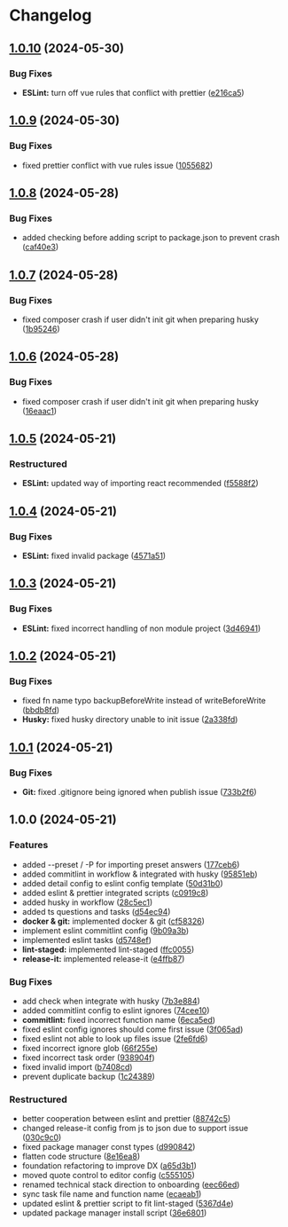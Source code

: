 # Changelog

## [1.0.10](https://github.com/chore-dev/composer/compare/v1.0.9...v1.0.10) (2024-05-30)

### Bug Fixes

- **ESLint:** turn off vue rules that conflict with prettier
  ([e216ca5](https://github.com/chore-dev/composer/commit/e216ca52da0b89290e2b8d503a5dceef8f0ec5de))

## [1.0.9](https://github.com/chore-dev/composer/compare/v1.0.8...v1.0.9) (2024-05-30)

### Bug Fixes

- fixed prettier conflict with vue rules issue
  ([1055682](https://github.com/chore-dev/composer/commit/1055682b431ed888dddccf868df7a862cb63df93))

## [1.0.8](https://github.com/chore-dev/composer/compare/v1.0.7...v1.0.8) (2024-05-28)

### Bug Fixes

- added checking before adding script to package.json to prevent crash
  ([caf40e3](https://github.com/chore-dev/composer/commit/caf40e37de2c46ee8810c96e8cf4ace79b712e80))

## [1.0.7](https://github.com/chore-dev/composer/compare/v1.0.6...v1.0.7) (2024-05-28)

### Bug Fixes

- fixed composer crash if user didn't init git when preparing husky
  ([1b95246](https://github.com/chore-dev/composer/commit/1b95246e2813d2259d1e6a2b32bb8317e7a74796))

## [1.0.6](https://github.com/chore-dev/composer/compare/v1.0.5...v1.0.6) (2024-05-28)

### Bug Fixes

- fixed composer crash if user didn't init git when preparing husky
  ([16eaac1](https://github.com/chore-dev/composer/commit/16eaac1873d829c62e558e7736a7696e1fda7fc7))

## [1.0.5](https://github.com/chore-dev/composer/compare/v1.0.4...v1.0.5) (2024-05-21)

### Restructured

- **ESLint:** updated way of importing react recommended
  ([f5588f2](https://github.com/chore-dev/composer/commit/f5588f2083792c12d4a90375c18a9eceb2acabba))

## [1.0.4](https://github.com/chore-dev/composer/compare/v1.0.3...v1.0.4) (2024-05-21)

### Bug Fixes

- **ESLint:** fixed invalid package
  ([4571a51](https://github.com/chore-dev/composer/commit/4571a51dd667e89ffed287d118f62e41f46a4500))

## [1.0.3](https://github.com/chore-dev/composer/compare/v1.0.2...v1.0.3) (2024-05-21)

### Bug Fixes

- **ESLint:** fixed incorrect handling of non module project
  ([3d46941](https://github.com/chore-dev/composer/commit/3d4694104c2899f1fda395a238027ca8204adc4b))

## [1.0.2](https://github.com/chore-dev/composer/compare/v1.0.1...v1.0.2) (2024-05-21)

### Bug Fixes

- fixed fn name typo backupBeforeWrite instead of writeBeforeWrite
  ([bbdb8fd](https://github.com/chore-dev/composer/commit/bbdb8fd05e1677793d47893f3fa839dcc9338dc6))
- **Husky:** fixed husky directory unable to init issue
  ([2a338fd](https://github.com/chore-dev/composer/commit/2a338fd193f56a30db5f12140217a44a8406f574))

## [1.0.1](https://github.com/chore-dev/composer/compare/v1.0.0...v1.0.1) (2024-05-21)

### Bug Fixes

- **Git:** fixed .gitignore being ignored when publish issue
  ([733b2f6](https://github.com/chore-dev/composer/commit/733b2f6f6af0bf1f85a9593e066f2df3c7d627bf))

## 1.0.0 (2024-05-21)

### Features

- added --preset / -P for importing preset answers
  ([177ceb6](https://github.com/chore-dev/composer/commit/177ceb670b8e339d7cccf553c54339a9e1de55dc))
- added commitlint in workflow & integrated with husky
  ([95851eb](https://github.com/chore-dev/composer/commit/95851eb80556d77353386920aafbd184c908d5b4))
- added detail config to eslint config template
  ([50d31b0](https://github.com/chore-dev/composer/commit/50d31b00d7a3d36ede82ac9885f84d1ae52f1854))
- added eslint & prettier integrated scripts
  ([c0919c8](https://github.com/chore-dev/composer/commit/c0919c865004176ac69903a778ce457e7f21271f))
- added husky in workflow
  ([28c5ec1](https://github.com/chore-dev/composer/commit/28c5ec1bdfcedf97df3c8ecda7d88e9f437ba039))
- added ts questions and tasks
  ([d54ec94](https://github.com/chore-dev/composer/commit/d54ec94c4c34bac57740bcadc9aa45c668dbae5a))
- **docker & git:** implemented docker & git
  ([cf58326](https://github.com/chore-dev/composer/commit/cf58326a8b7ce92eb016898a383c4879d5c37606))
- implement eslint commitlint config
  ([9b09a3b](https://github.com/chore-dev/composer/commit/9b09a3b2c1754a4de1534bd57a6033baab9e0dd0))
- implemented eslint tasks
  ([d5748ef](https://github.com/chore-dev/composer/commit/d5748efea9260ce4dd514df78dcb2af8882981ad))
- **lint-staged:** implemented lint-staged
  ([ffc0055](https://github.com/chore-dev/composer/commit/ffc0055ee841b6b8a17cdbdf15f562f9e1779707))
- **release-it:** implemented release-it
  ([e4ffb87](https://github.com/chore-dev/composer/commit/e4ffb87598d976ee1090f03192199471e513bc32))

### Bug Fixes

- add check when integrate with husky
  ([7b3e884](https://github.com/chore-dev/composer/commit/7b3e8848ab4d754b1670786afc2cedff51f3bef1))
- added commitlint config to eslint ignores
  ([74cee10](https://github.com/chore-dev/composer/commit/74cee108c1944b6f243fce9d8ba580c5a1ea26dc))
- **commitlint:** fixed incorrect function name
  ([6eca5ed](https://github.com/chore-dev/composer/commit/6eca5ed635e63c875342ae3a57021021d50b6c40))
- fixed eslint config ignores should come first issue
  ([3f065ad](https://github.com/chore-dev/composer/commit/3f065ad92c9abcbca46cf01dd975293a9abf8b5d))
- fixed eslint not able to look up files issue
  ([2fe6fd6](https://github.com/chore-dev/composer/commit/2fe6fd602ee75bdab6e85cd114060ceeb1647ad3))
- fixed incorrect ignore glob
  ([66f255e](https://github.com/chore-dev/composer/commit/66f255ed7ee5fa2870b6f6a967ca9ed8f936390f))
- fixed incorrect task order
  ([938904f](https://github.com/chore-dev/composer/commit/938904f7a7281e8ce0481b8f85d88f9abfec15a8))
- fixed invalid import
  ([b7408cd](https://github.com/chore-dev/composer/commit/b7408cd3b981c9797cef814d2c419694ded82ec5))
- prevent duplicate backup
  ([1c24389](https://github.com/chore-dev/composer/commit/1c24389360582d6c612f0e854d9343690125d733))

### Restructured

- better cooperation between eslint and prettier
  ([88742c5](https://github.com/chore-dev/composer/commit/88742c54b9d484d7b99dc376a1e50e089bf7b3b9))
- changed release-it config from js to json due to support issue
  ([030c9c0](https://github.com/chore-dev/composer/commit/030c9c07e8f71a8dce5d08d300a9c50e5a6b71e7))
- fixed package manager const types
  ([d990842](https://github.com/chore-dev/composer/commit/d990842555db3ddd196d7484e6ac656e1379c1b1))
- flatten code structure
  ([8e16ea8](https://github.com/chore-dev/composer/commit/8e16ea895ba8a4b3d05259a922fec6749c158802))
- foundation refactoring to improve DX
  ([a65d3b1](https://github.com/chore-dev/composer/commit/a65d3b1fbe3b9a8287820011b5a012685fdfd902))
- moved quote control to editor config
  ([c555105](https://github.com/chore-dev/composer/commit/c555105e78310f32f58f7fef1cd9710e13bdf283))
- renamed technical stack direction to onboarding
  ([eec66ed](https://github.com/chore-dev/composer/commit/eec66ed83d16a6da20ce494e30647f526b8e095c))
- sync task file name and function name
  ([ecaeab1](https://github.com/chore-dev/composer/commit/ecaeab1cbf9cb14f0f49952bbca6290a46edb2b6))
- updated eslint & prettier script to fit lint-staged
  ([5367d4e](https://github.com/chore-dev/composer/commit/5367d4e735e90fe9ab0f90a781d309db72ce07e8))
- updated package manager install script
  ([36e6801](https://github.com/chore-dev/composer/commit/36e6801b69581a40ce08f0a91cab8bac97e02485))
